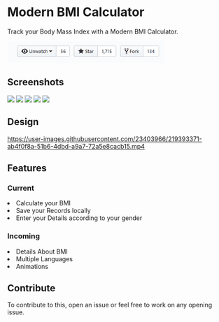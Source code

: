 # Modern BMI Calculator

Track your Body Mass Index with a Modern BMI Calculator.


<img src="https://raw.githubusercontent.com/lusaxweb/vuesax/master/public/github-vuesax-star.gif" alt="bmi-star" />

## Screenshots

<p float="right">
 <img src="https://user-images.githubusercontent.com/42675180/210931951-9615d746-7352-42d5-8022-b1817b4d4c87.jpg"  width="150"/>
 <img src="https://user-images.githubusercontent.com/42675180/210931954-ff47d4fc-dd50-48a3-b5b8-9486cb57216a.jpg" width="150"/>
  <img src="https://user-images.githubusercontent.com/42675180/210931961-1910f06e-0f07-436f-9dd3-24cac882df21.jpg" width="150"/>
 <img src="https://user-images.githubusercontent.com/42675180/210931957-a78cec14-d0fd-40e0-9533-38197c1cce46.jpg" width="150"/>
 <img src="https://user-images.githubusercontent.com/42675180/210931963-fbcffd76-36be-418c-9d79-bc1aeaeb4a95.jpg" width="150"/>
</p>

## Design

https://user-images.githubusercontent.com/23403966/219393371-ab4f0f8a-51b6-4dbd-a9a7-72a5e8cacb15.mp4


## Features

### Current

<li>Calculate your BMI</li>
<li>Save your Records locally</li>
<li>Enter your Details according to your gender</li>


### Incoming

<li>Details About BMI</li>
<li>Multiple Languages</li>
<li>Animations</li>






## Contribute
To contribute to this, open an issue or feel free to work on any opening issue.
 
